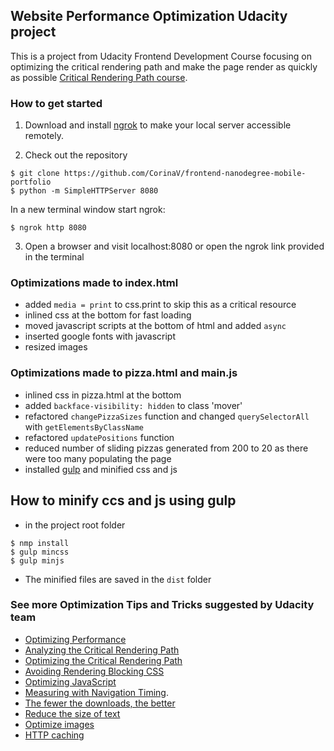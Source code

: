 ## Website Performance Optimization Udacity project

This is a project from Udacity Frontend Development Course focusing on optimizing the critical rendering path and make the page render as quickly as possible [Critical Rendering Path course](https://www.udacity.com/course/ud884).


### How to get started

1. Download and install [ngrok](https://ngrok.com/) to make your local server accessible remotely.

2. Check out the repository
```
$ git clone https://github.com/CorinaV/frontend-nanodegree-mobile-portfolio
$ python -m SimpleHTTPServer 8080
```
In a new terminal window start ngrok:
```
$ ngrok http 8080
```
3. Open a browser and visit localhost:8080 or open the ngrok link provided in the terminal


### Optimizations made to index.html
* added `media = print` to css.print to skip this as a critical resource
* inlined css at the bottom for fast loading
* moved javascript scripts at the bottom of html and added `async`
* inserted google fonts with javascript
* resized images

### Optimizations made to pizza.html and main.js
* inlined css in pizza.html at the bottom
* added `backface-visibility: hidden` to class 'mover'
* refactored `changePizzaSizes` function and changed `querySelectorAll` with `getElementsByClassName`
* refactored `updatePositions` function
* reduced number of sliding pizzas generated from 200 to 20 as there were too many populating the page
* installed [gulp](http://gulpjs.com/) and minified css and js

## How to minify ccs and js using gulp
 * in the project root folder
 ```
$ nmp install
$ gulp mincss
$ gulp minjs
```

* The minified files are saved in the `dist` folder



### See more Optimization Tips and Tricks suggested by Udacity team
* [Optimizing Performance](https://developers.google.com/web/fundamentals/performance/ "web performance")
* [Analyzing the Critical Rendering Path](https://developers.google.com/web/fundamentals/performance/critical-rendering-path/analyzing-crp.html "analyzing crp")
* [Optimizing the Critical Rendering Path](https://developers.google.com/web/fundamentals/performance/critical-rendering-path/optimizing-critical-rendering-path.html "optimize the crp!")
* [Avoiding Rendering Blocking CSS](https://developers.google.com/web/fundamentals/performance/critical-rendering-path/render-blocking-css.html "render blocking css")
* [Optimizing JavaScript](https://developers.google.com/web/fundamentals/performance/critical-rendering-path/adding-interactivity-with-javascript.html "javascript")
* [Measuring with Navigation Timing](https://developers.google.com/web/fundamentals/performance/critical-rendering-path/measure-crp.html "nav timing api").
* <a href="https://developers.google.com/web/fundamentals/performance/optimizing-content-efficiency/eliminate-downloads.html">The fewer the downloads, the better</a>
* <a href="https://developers.google.com/web/fundamentals/performance/optimizing-content-efficiency/optimize-encoding-and-transfer.html">Reduce the size of text</a>
* <a href="https://developers.google.com/web/fundamentals/performance/optimizing-content-efficiency/image-optimization.html">Optimize images</a>
* <a href="https://developers.google.com/web/fundamentals/performance/optimizing-content-efficiency/http-caching.html">HTTP caching</a>
